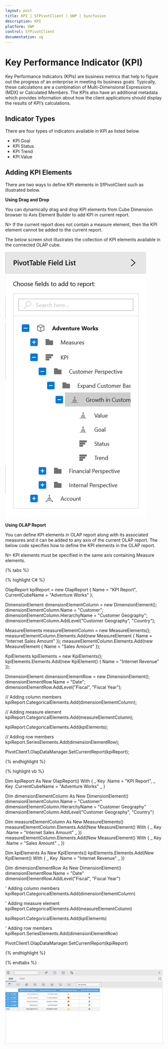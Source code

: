 ```yaml
---
layout: post
title: KPI | SfPivotClient | UWP | Syncfusion
description: KPI
platform: UWP
control: SfPivotClient
documentation: ug
---
```


# Key Performance Indicator (KPI)

Key Performance Indicators (KPIs) are business metrics that help to figure out the progress of an enterprise in meeting its business goals. Typically, these calculations are a combination of Multi-Dimensional Expressions (MDX) or Calculated Members. The KPIs also have an additional metadata which provides information about how the client applications should display the results of KPI’s calculations.

## Indicator Types

There are four types of indicators available in KPI as listed below.

* KPI Goal
* KPI Status
* KPI Trend
* KPI Value

## Adding KPI Elements

There are two ways to define KPI elements in SfPivotClient such as illustrated below.

**Using Drag and Drop**

You can dynamically drag and drop KPI elements from Cube Dimension browser to Axis Element Builder to add KPI in current report.

N> If the current report does not contain a measure element, then the KPI element cannot be added to the current report.

The below screen shot illustrates the collection of KPI elements available in the connected OLAP cube.

![](KPI_images/kpi_Drag_Drop.png)

**Using OLAP Report**

You can define KPI elements in OLAP report along with its associated measures and it can be added to any axis of the current OLAP report. The below code specifies how to define the KPI elements in the OLAP report.

N> KPI elements must be specified in the same axis containing Measure elements.

{% tabs %}

{% highlight C# %}

OlapReport kpiReport = new OlapReport
{
    Name = "KPI Report",
    CurrentCubeName = "Adventure Works"
};

DimensionElement dimensionElementColumn = new DimensionElement();
dimensionElementColumn.Name = "Customer";
dimensionElementColumn.HierarchyName = "Customer Geography";
dimensionElementColumn.AddLevel("Customer Geography", "Country");

MeasureElements measureElementColumn = new MeasureElements();
measureElementColumn.Elements.Add(new MeasureElement { Name = "Internet Sales Amount" });
measureElementColumn.Elements.Add(new MeasureElement { Name = "Sales Amount" });

KpiElements kpiElements = new KpiElements();
kpiElements.Elements.Add(new KpiElement() { Name = "Internet Revenue" });

DimensionElement dimensionElementRow = new DimensionElement();
dimensionElementRow.Name = "Date";
dimensionElementRow.AddLevel("Fiscal", "Fiscal Year");

// Adding column members
kpiReport.CategoricalElements.Add(dimensionElementColumn);

// Adding measure element
kpiReport.CategoricalElements.Add(measureElementColumn);

kpiReport.CategoricalElements.Add(kpiElements);

// Adding row members
kpiReport.SeriesElements.Add(dimensionElementRow);

PivotClient1.OlapDataManager.SetCurrentReport(kpiReport);

{% endhighlight %}

{% highlight vb %}

Dim kpiReport As New OlapReport() With { _
    Key .Name = "KPI Report", _
    Key .CurrentCubeName = "Adventure Works" _
}

Dim dimensionElementColumn As New DimensionElement()
dimensionElementColumn.Name = "Customer"
dimensionElementColumn.HierarchyName = "Customer Geography"
dimensionElementColumn.AddLevel("Customer Geography", "Country")

Dim measureElementColumn As New MeasureElements()
measureElementColumn.Elements.Add(New MeasureElement() With { _
    Key .Name = "Internet Sales Amount" _
})
measureElementColumn.Elements.Add(New MeasureElement() With { _
    Key .Name = "Sales Amount" _
})

Dim kpiElements As New KpiElements()
kpiElements.Elements.Add(New KpiElement() With { _
    Key .Name = "Internet Revenue" _
})

Dim dimensionElementRow As New DimensionElement()
dimensionElementRow.Name = "Date"
dimensionElementRow.AddLevel("Fiscal", "Fiscal Year")

' Adding column members
kpiReport.CategoricalElements.Add(dimensionElementColumn)

' Adding measure element
kpiReport.CategoricalElements.Add(measureElementColumn)

kpiReport.CategoricalElements.Add(kpiElements)

' Adding row members
kpiReport.SeriesElements.Add(dimensionElementRow)

PivotClient1.OlapDataManager.SetCurrentReport(kpiReport)

{% endhighlight %}

{% endtabs %}

![](KPI_images/kpiElementsLoaded.png)